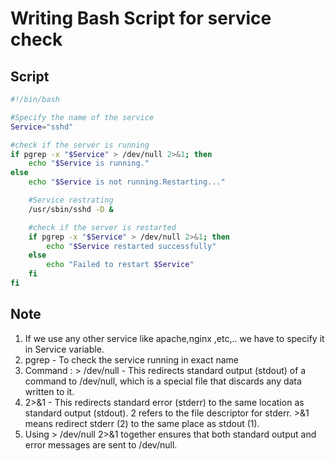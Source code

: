 # Writing Bash Script for service check

## Script
```bash
#!/bin/bash

#Specify the name of the service
Service="sshd"

#check if the server is running
if pgrep -x "$Service" > /dev/null 2>&1; then
    echo "$Service is running."
else
    echo "$Service is not running.Restarting..."

    #Service restrating
    /usr/sbin/sshd -D &

    #check if the server is restarted
    if pgrep -x "$Service" > /dev/null 2>&1; then
        echo "$Service restarted successfully"
    else
        echo "Failed to restart $Service"
    fi
fi
 ```

## Note
1. If we use any other service like apache,nginx ,etc,.. we have to specify it in Service variable.
2. pgrep - To check the service running in exact name
3. Command :  > /dev/null -  This redirects standard output (stdout) of a command to /dev/null, which is a special file that discards any data written to it.
4. 2>&1 - This redirects standard error (stderr) to the same location as standard output (stdout).
        2 refers to the file descriptor for stderr.
        >&1 means redirect stderr (2) to the same place as stdout (1).
5. Using > /dev/null 2>&1 together ensures that both standard output and error messages are sent to /dev/null.